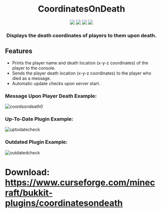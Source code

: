 <div align="center">
<h1>CoordinatesOnDeath</h1>

<img src="https://img.shields.io/github/v/tag/can-aslan/CoordinatesOnDeath?color=l&label=version">
<img src="https://img.shields.io/github/issues/can-aslan/CoordinatesOnDeath?label=known%20issues">
<img src="https://img.shields.io/github/commit-activity/w/can-aslan/CoordinatesOnDeath">
<img src="https://img.shields.io/github/license/can-aslan/CoordinatesOnDeath">
  
### Displays the death coordinates of players to them upon death.
</div>

## Features
+ Prints the player name and death location (x-y-z coordinates) of the player to the console.
+ Sends the player death location (x-y-z coordinates) to the player who died as a message.
+ Automatic update checks upon server start.

### Message Upon Player Death Example:
![coordsondeath0](https://user-images.githubusercontent.com/86242974/173326349-bf6f1c3a-1336-4c04-9eb0-5e10a3fef0d9.png)

### Up-To-Date Plugin Example:
![uptodatecheck](https://user-images.githubusercontent.com/86242974/173326048-69e04480-625d-4545-b402-80b4c42f9dc8.png)

### Outdated Plugin Example:
![outdatedcheck](https://user-images.githubusercontent.com/86242974/173326059-76afdadb-627a-4bb8-8750-e46525b4e939.png)

# Download: https://www.curseforge.com/minecraft/bukkit-plugins/coordinatesondeath
